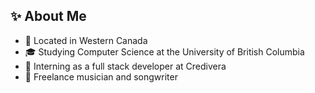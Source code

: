 ## ✨ About Me

- 🍁 Located in Western Canada
- 🎓 Studying Computer Science at the University of British Columbia
- 🔐 Interning as a full stack developer at Credivera
- 🎸 Freelance musician and songwriter
